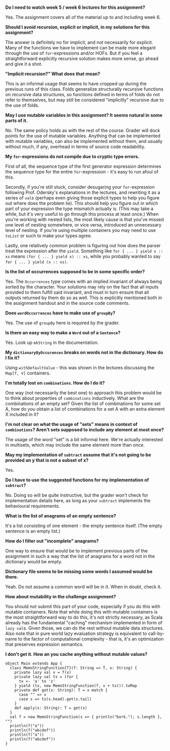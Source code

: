 **Do I need to watch week 5 / week 6 lectures for this assignment?**

Yes. The assignment covers all of the material up to and including week 6.

**Should I avoid recursion, explicit or implicit, in my solutions for this assignment?**

The answer is definitely no for implicit, and not necessarily for explicit. Many of the functions we have to implement can be made more elegant through the use of `for`-expressions and/or HOFs. But if you feel a straightforward explicitly recursive solution makes more sense, go ahead and give it a shot.

**"Implicit recursion?" What does that mean?**

This is an informal usage that seems to have cropped up during the previous runs of this class. Folds generalize structurally recursive functions on recursive data structures, so functions defined in terms of folds do not refer to themselves, but may still be considered "implicitly" recursive due to the use of folds.

**May I use mutable variables in this assignment? It seems natural in some parts of it.**

No. The same policy holds as with the rest of the course. Grader will dock points for the use of mutable variables. Anything that can be implemented with mutable variables, can also be implemented without them, and usually without much, if any, overhead in terms of source code readability.

**My `for`-expressions do not compile due to cryptic type errors.**

First of all, the sequence type of the first generator expression determines the sequence type for the entire `for`-expression - it's easy to run afoul of this.

Secondly, if you're still stuck, consider desugaring your `for`-expression following Prof. Odersky's explanations in the lectures, and rewriting it as a series of `val`s (perhaps even giving those explicit types to help you figure out where does the problem lie). This should help you figure out in which part of your expression the type mismatch actually is. (This may take a while, but it's very useful to go through this process at least once.) When you're working with nested lists, the most likely cause is that you've missed one level of nesting somewhere, or vice versa, introduced an unnecessary level of nesting. If you're using multiple containers you may need to use `toList` or such to make your types agree.

Lastly, one relatively common problem is figuring out how does the parser treat the expression after the `yield`. Something like `for { ... } yield x :: xs` means `(for { ... } yield x) :: xs`, while you probably wanted to say `for { ... } yield (x :: xs)`.

**Is the list of occurrences supposed to be in some specific order?**

Yes. The `Occurrences` type comes with an implied invariant of always being sorted by the character. Your solutions may rely on the fact that all inputs provided to them fulfill said invariant, and must in turn ensure that all outputs returned by them do so as well. This is explicitly mentioned both in the assignment handout and in the source code comments.

**Does `wordOccurrences` have to make use of `groupBy`?**

Yes. The use of `groupBy` here is required by the grader.

**Is there an easy way to make a `Word` out of a `Sentence`?**

Yes. Look up `mkString` in the documentation.

**My `dictionaryByOccurences` breaks on words not in the dictionary. How do I fix it?**

Using `withDefaultValue` - this was shown in the lectures discussing the `Map[T, V]` containers.

**I'm totally lost on `combinations`. How do I do it?**

One way (not necessarily the best one) to approach this problem would be to think about properties of `combinations` inductively. What are the combinations of an empty set? Given the list of combinations for some set A, how do you obtain a list of combinations for a set A with an extra element X included in it?

**I'm not clear on what the usage of "sets" means in context of `combinations`? Aren't sets supposed to include any element at most once?**

The usage of the word "set" is a bit informal here. We're actually interested in multisets, which may include the same element more than once.

**May my implementation of `subtract` assume that it's not going to be provided an y that is not a subset of x?**

Yes.

**Do I have to use the suggested functions for my implementation of `subtract`?**

No. Doing so will be quite instructive, but the grader won't check for implementation details here, as long as your `subtract` implements the behavioural requirements.

**What is the list of anagrams of an empty sentence?**

It's a list consisting of one element - the empty sentence itself. (The empty sentence is an empty list.)

**How do I filter out "incomplete" anagrams?**

One way to ensure that would be to implement previous parts of the assignment in such a way that the list of anagrams for a word not in the dictionary would be empty.

**Dictionary file seems to be missing some words I assumed would be there.**

Yeah. Do not assume a common word will be in it. When in doubt, check it.

**How about mutability in the challenge assignment?**

You should not submit this part of your code, especially if you do this with mutable containers. Note that while doing this with mutable containers is the most straightforward way to do this, it's not strictly necessary, as Scala already has the fundamental "caching" mechanism implemented in form of `lazy val`s. Given those, we can do the rest without mutable data structures. Also note that in pure world lazy evaluation strategy is equivalent to call-by-name to the factor of computational complexity - that is, it's an optimization that preserves expression semantics.

**I don't get it. How an you cache anything without mutable values?**

    object Main extends App {
      class MemoStringFunction[T](f: String => T, x: String) {
        private lazy val v = f(x)
        private lazy val ts = (for {
          tx <- 'a' to 'z'
        } yield (tx, new MemoStringFunction(f, x + tx))).toMap
        private def get(x: String): T = x match {
          case "" => v
          case s => ts(s.head).get(s.tail)
        }
        def apply(x: String): T = get(x) 
      }
      val f = new MemoStringFunction(s => { println("bork."); s.length }, "")
      println(f("a"))
      println(f("abcdef"))
      println(f("a"))
      println(f("abcdef"))
    }
